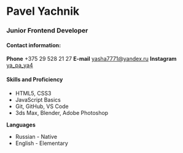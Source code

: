 # Pavel Yachnik
### Junior Frontend Developer
#### Contact information:
**Phone** +375 29 528 21 27
**E-mail** yasha7771@yandex.ru
**Instagram** [ya_pa_ya4](https://www.instagram.com/p/ChRC9WpDY8hXUxlixOu5WjoUZ59AxPDHApdFVo0/?igshid=Nzg3NjI1NGI=)

#### Skills and Proficiency
* HTML5, CSS3
* JavaScript Basics
* Git, GitHub, VS Code
* 3ds Max, Blender, Adobe Photoshop

**Languages**
* Russian - Native
* English - Elementary